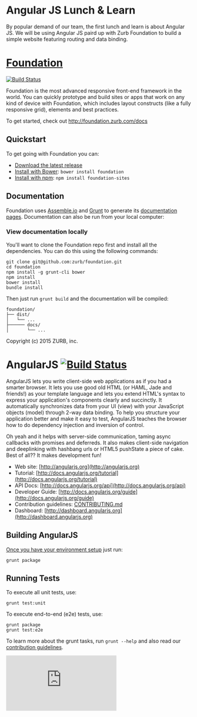 # Angular JS Lunch & Learn
By popular demand of our team, the first lunch and learn is about Angular JS. We will be using Angular JS paird up with Zurb Foundation to build a simple website featuring routing and data binding.

# [Foundation](http://foundation.zurb.com)

[![Build Status](https://travis-ci.org/zurb/foundation.svg)](https://travis-ci.org/zurb/foundation)


Foundation is the most advanced responsive front-end framework in the world. You can quickly prototype and build sites or apps that work on any kind of device with Foundation, which includes layout constructs (like a fully responsive grid), elements and best practices.

To get started, check out <http://foundation.zurb.com/docs>


## Quickstart

To get going with Foundation you can:

  * [Download the latest release](http://foundation.zurb.com/develop/download.html)
  * [Install with Bower](http://bower.io): `bower install foundation`
  * [Install with npm](http://npmjs.com): `npm install foundation-sites`

## Documentation

Foundation uses [Assemble.io](http://assemble.io) and [Grunt](http://gruntjs.com/) to generate its [documentation pages](http://foundation.zurb.com/docs). Documentation can also be run from your local computer:

### View documentation locally

You'll want to clone the Foundation repo first and install all the dependencies. You can do this using the following commands:

```
git clone git@github.com:zurb/foundation.git
cd foundation
npm install -g grunt-cli bower
npm install
bower install
bundle install
```

Then just run `grunt build` and the documentation will be compiled:

```
foundation/
├── dist/
│   └── ...
├────── docs/
│       └── ...
```

Copyright (c) 2015 ZURB, inc.

# AngularJS [![Build Status](https://travis-ci.org/angular/angular.js.svg?branch=master)](https://travis-ci.org/angular/angular.js)
AngularJS lets you write client-side web applications as if you had a smarter browser.  It lets you use good old HTML (or HAML, Jade and friends!) as your template language and lets you extend HTML's syntax to express your application's components clearly and succinctly.  It automatically synchronizes data from your UI (view) with your JavaScript objects (model) through 2-way data binding. To help you structure your application better and make it easy to test, AngularJS teaches the browser how to do dependency injection and inversion of control.

Oh yeah and it helps with server-side communication, taming async callbacks with promises and deferreds. It also makes client-side navigation and deeplinking with hashbang urls or HTML5 pushState a piece of cake. Best of all?? It makes development fun!
- Web site: [http://angularjs.org](http://angularjs.org)
- Tutorial: [http://docs.angularjs.org/tutorial](http://docs.angularjs.org/tutorial)
- API Docs: [http://docs.angularjs.org/api](http://docs.angularjs.org/api)
- Developer Guide: [http://docs.angularjs.org/guide](http://docs.angularjs.org/guide)
- Contribution guidelines: [CONTRIBUTING.md](https://github.com/angular/angular.js/blob/master/CONTRIBUTING.md)
- Dashboard: [http://dashboard.angularjs.org](http://dashboard.angularjs.org)

## Building AngularJS
[Once you have your environment setup](http://docs.angularjs.org/misc/contribute) just run:

```
grunt package
```

## Running Tests
To execute all unit tests, use:

```
grunt test:unit
```

To execute end-to-end (e2e) tests, use:

```
grunt package
grunt test:e2e
```

To learn more about the grunt tasks, run `grunt --help` and also read our [contribution guidelines](https://github.com/angular/angular.js/blob/master/CONTRIBUTING.md).

[![Analytics](https://ga-beacon.appspot.com/UA-8594346-11/angular.js/README.md?pixel)](https://github.com/igrigorik/ga-beacon)
